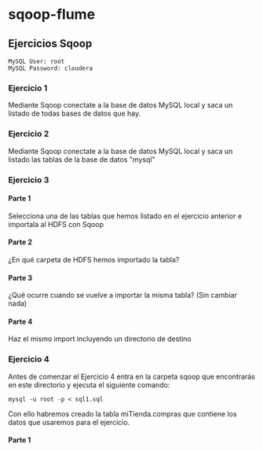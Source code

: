 # sqoop-flume

## Ejercicios Sqoop
	MySQL User: root
	MySQL Password: cloudera

### Ejercicio 1
Mediante Sqoop conectate a la base de datos MySQL local y saca un listado de todas bases de datos que hay. 

### Ejercicio 2
Mediante Sqoop conectate a la base de datos MySQL local y saca un listado las tablas de la base de datos "mysql"

### Ejercicio 3
#### Parte 1
Selecciona una de las tablas que hemos listado en el ejercicio anterior e importala al HDFS con Sqoop 

#### Parte 2
¿En qué carpeta de HDFS hemos importado la tabla?

#### Parte 3
¿Qué ocurre cuando se vuelve a importar la misma tabla? (Sin cambiar nada)

#### Parte 4
Haz el mismo import incluyendo un directorio de destino 

### Ejercicio 4
Antes de comenzar el Ejercicio 4 entra en la carpeta sqoop que encontrarás en este directorio y ejecuta el siguiente comando:

	mysql -u root -p < sql1.sql

Con ello habremos creado la tabla miTienda.compras que contiene los datos que usaremos para el ejercicio. 

#### Parte 1

